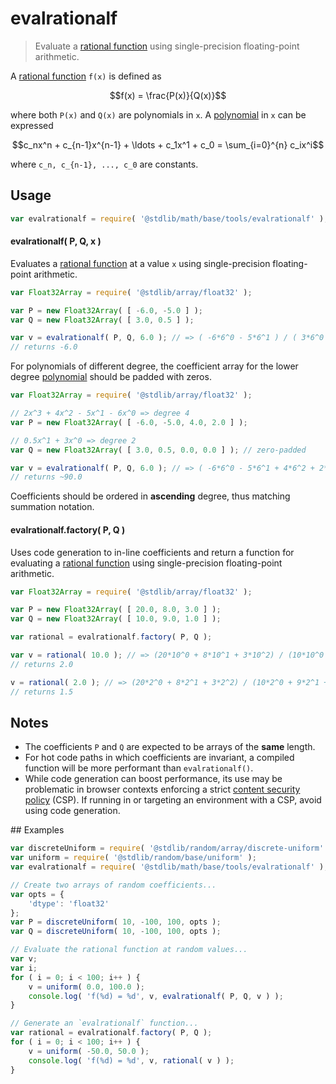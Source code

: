 <!--

@license Apache-2.0

Copyright (c) 2024 The Stdlib Authors.

Licensed under the Apache License, Version 2.0 (the "License");
you may not use this file except in compliance with the License.
You may obtain a copy of the License at

   http://www.apache.org/licenses/LICENSE-2.0

Unless required by applicable law or agreed to in writing, software
distributed under the License is distributed on an "AS IS" BASIS,
WITHOUT WARRANTIES OR CONDITIONS OF ANY KIND, either express or implied.
See the License for the specific language governing permissions and
limitations under the License.

-->

# evalrationalf

> Evaluate a [rational function][rational-function] using single-precision floating-point arithmetic.

<section class="intro">

A [rational function][rational-function] `f(x)` is defined as

<!-- <equation class="equation" label="eq:rational_function" align="center" raw="f(x) = \frac{P(x)}{Q(x)}" alt="Rational function definition."> -->

```math
f(x) = \frac{P(x)}{Q(x)}
```

<!-- <div class="equation" align="center" data-raw-text="f(x) = \frac{P(x)}{Q(x)}" data-equation="eq:rational_function">
    <img src="https://cdn.jsdelivr.net/gh/stdlib-js/stdlib@7e0a95722efd9c771b129597380c63dc6715508b/lib/node_modules/@stdlib/math/base/tools/evalrational/docs/img/equation_rational_function.svg" alt="Rational function definition.">
    <br>
</div> -->

<!-- </equation> -->

where both `P(x)` and `Q(x)` are polynomials in `x`. A [polynomial][polynomial] in `x` can be expressed

<!-- <equation class="equation" label="eq:polynomial" align="center" raw="c_nx^n + c_{n-1}x^{n-1} + \ldots + c_1x^1 + c_0 = \sum_{i=0}^{n} c_ix^i" alt="Polynomial expression."> -->

```math
c_nx^n + c_{n-1}x^{n-1} + \ldots + c_1x^1 + c_0 = \sum_{i=0}^{n} c_ix^i
```

<!-- <div class="equation" align="center" data-raw-text="c_nx^n + c_{n-1}x^{n-1} + \ldots + c_1x^1 + c_0 = \sum_{i=0}^{n} c_ix^i" data-equation="eq:polynomial">
    <img src="https://cdn.jsdelivr.net/gh/stdlib-js/stdlib@7e0a95722efd9c771b129597380c63dc6715508b/lib/node_modules/@stdlib/math/base/tools/evalrational/docs/img/equation_polynomial.svg" alt="Polynomial expression.">
    <br>
</div> -->

<!-- </equation> -->

where `c_n, c_{n-1}, ..., c_0` are constants.

</section>

<!-- /.intro -->

<section class="usage">

## Usage

```javascript
var evalrationalf = require( '@stdlib/math/base/tools/evalrationalf' );
```

#### evalrationalf( P, Q, x )

Evaluates a [rational function][rational-function] at a value `x` using single-precision floating-point arithmetic.

```javascript
var Float32Array = require( '@stdlib/array/float32' );

var P = new Float32Array( [ -6.0, -5.0 ] );
var Q = new Float32Array( [ 3.0, 0.5 ] );

var v = evalrationalf( P, Q, 6.0 ); // => ( -6*6^0 - 5*6^1 ) / ( 3*6^0 + 0.5*6^1 ) = (-6-30)/(3+3)
// returns -6.0
```

For polynomials of different degree, the coefficient array for the lower degree [polynomial][polynomial] should be padded with zeros.

```javascript
var Float32Array = require( '@stdlib/array/float32' );

// 2x^3 + 4x^2 - 5x^1 - 6x^0 => degree 4
var P = new Float32Array( [ -6.0, -5.0, 4.0, 2.0 ] );

// 0.5x^1 + 3x^0 => degree 2
var Q = new Float32Array( [ 3.0, 0.5, 0.0, 0.0 ] ); // zero-padded

var v = evalrationalf( P, Q, 6.0 ); // => ( -6*6^0 - 5*6^1 + 4*6^2 + 2*6^3 ) / ( 3*6^0 + 0.5*6^1 + 0*6^2 + 0*6^3 ) = (-6-30+144+432)/(3+3)
// returns ~90.0
```

Coefficients should be ordered in **ascending** degree, thus matching summation notation.

#### evalrationalf.factory( P, Q )

Uses code generation to in-line coefficients and return a function for evaluating a [rational function][rational-function] using single-precision floating-point arithmetic.

```javascript
var Float32Array = require( '@stdlib/array/float32' );

var P = new Float32Array( [ 20.0, 8.0, 3.0 ] );
var Q = new Float32Array( [ 10.0, 9.0, 1.0 ] );

var rational = evalrationalf.factory( P, Q );

var v = rational( 10.0 ); // => (20*10^0 + 8*10^1 + 3*10^2) / (10*10^0 + 9*10^1 + 1*10^2) = (20+80+300)/(10+90+100)
// returns 2.0

v = rational( 2.0 ); // => (20*2^0 + 8*2^1 + 3*2^2) / (10*2^0 + 9*2^1 + 1*2^2) = (20+16+12)/(10+18+4)
// returns 1.5
```

</section>

<!-- /.usage -->

<section class="notes">

## Notes

-   The coefficients `P` and `Q` are expected to be arrays of the **same** length.
-   For hot code paths in which coefficients are invariant, a compiled function will be more performant than `evalrationalf()`.
-   While code generation can boost performance, its use may be problematic in browser contexts enforcing a strict [content security policy][mdn-csp] (CSP). If running in or targeting an environment with a CSP, avoid using code generation.

</section>

<!-- /.notes -->

<section class="examples">
## Examples

<!-- eslint no-undef: "error" -->

```javascript
var discreteUniform = require( '@stdlib/random/array/discrete-uniform' );
var uniform = require( '@stdlib/random/base/uniform' );
var evalrationalf = require( '@stdlib/math/base/tools/evalrationalf' );

// Create two arrays of random coefficients...
var opts = {
    'dtype': 'float32'
};
var P = discreteUniform( 10, -100, 100, opts );
var Q = discreteUniform( 10, -100, 100, opts );

// Evaluate the rational function at random values...
var v;
var i;
for ( i = 0; i < 100; i++ ) {
    v = uniform( 0.0, 100.0 );
    console.log( 'f(%d) = %d', v, evalrationalf( P, Q, v ) );
}

// Generate an `evalrationalf` function...
var rational = evalrationalf.factory( P, Q );
for ( i = 0; i < 100; i++ ) {
    v = uniform( -50.0, 50.0 );
    console.log( 'f(%d) = %d', v, rational( v ) );
}
```

</section>

<!-- /.examples -->

<!-- Section for related `stdlib` packages. Do not manually edit this section, as it is automatically populated. -->

<section class="related">

</section>

<!-- /.related -->

<!-- Section for all links. Make sure to keep an empty line after the `section` element and another before the `/section` close. -->

<section class="links">

[polynomial]: https://en.wikipedia.org/wiki/Polynomial

[rational-function]: https://en.wikipedia.org/wiki/Rational_function

[mdn-csp]: https://developer.mozilla.org/en-US/docs/Web/HTTP/CSP

</section>

<!-- /.links -->
